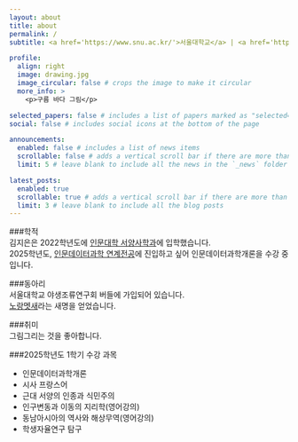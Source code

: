 ```yaml
---
layout: about
title: about
permalink: /
subtitle: <a href='https://www.snu.ac.kr/'>서울대학교</a> | <a href='https://humanities.snu.ac.kr/'>인문대학</a> | <a href='https://whistory.snu.ac.kr/'> 서양사학과 </a>

profile:
  align: right
  image: drawing.jpg
  image_circular: false # crops the image to make it circular
  more_info: >
    <p>구름 바다 그림</p>

selected_papers: false # includes a list of papers marked as "selected={true}"
social: false # includes social icons at the bottom of the page

announcements:
  enabled: false # includes a list of news items
  scrollable: false # adds a vertical scroll bar if there are more than 3 news items
  limit: 5 # leave blank to include all the news in the `_news` folder

latest_posts:
  enabled: true
  scrollable: true # adds a vertical scroll bar if there are more than 3 new posts items
  limit: 3 # leave blank to include all the blog posts
---
```


###학적  
김지은은 2022학년도에 [인문대학 서양사학과](https://whistory.snu.ac.kr/)에 입학했습니다.  
2025학년도, [인문데이터과학 연계전공](https://dsh.snu.ac.kr/)에 진입하고 싶어 인문데이터과학개론을 수강 중입니다.

###동아리  
서울대학교 야생조류연구회 버들에 가입되어 있습니다.  
[노랑멧새](https://ko.wikipedia.org/wiki/%EB%85%B8%EB%9E%91%EB%A9%A7%EC%83%88)라는 새명을 얻었습니다.

###취미  
그림그리는 것을 좋아합니다. 

###2025학년도 1학기 수강 과목  
* 인문데이터과학개론
* 시사 프랑스어
* 근대 서양의 인종과 식민주의
* 인구변동과 이동의 지리학(영어강의)
* 동남아시아의 역사와 해상무역(영어강의)
* 학생자율연구 탐구